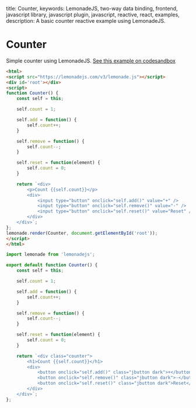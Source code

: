 title: Counter,
keywords: LemonadeJS, two-way data binding, frontend, javascript library, javascript plugin, javascript, reactive, react, examples,
description: A basic counter reactive example using LemonadeJS.

Counter
=======

Simple counter using LemonadeJS. [See this example on codesandbox](https://codesandbox.io/s/lemonadejs-basic-reactive-counter-430pge)

```html
<html>
<script src="https://lemonadejs.com/v3/lemonade.js"></script>
<div id='root'></div>
<script>
function Counter() {
    const self = this;

    self.count = 1;

    self.add = function() {
        self.count++;
    }

    self.remove = function() {
        self.count--;
    }

    self.reset = function(element) {
        self.count = 0;
    }

    return `<div>
        <p>Count {{self.count}}</p>
        <div>
            <input type="button" onclick="self.add()" value="+" />
            <input type="button" onclick="self.remove()" value="-" />
            <input type="button" onclick="self.reset()" value="Reset" />
        </div>
    </div>`;
};
lemonade.render(Counter, document.getElementById('root'));
</script>
</html>
```
```javascript
import lemonade from 'lemonadejs';

export default function Counter() {
    const self = this;

    self.count = 1;

    self.add = function() {
        self.count++;
    }

    self.remove = function() {
        self.count--;
    }

    self.reset = function(element) {
        self.count = 0;
    }

    return `<div class="counter">
        <h1>Count {{self.count}}</h1>
        <div>
            <button onclick="self.add()" class="jbutton dark">+</button>
            <button onclick="self.remove()" class="jbutton dark">-</button>
            <button onclick="self.reset()" class="jbutton dark">Reset</button>
        </div>
    </div>`;
};
```